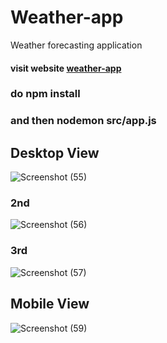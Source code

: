 # Weather-app
Weather forecasting application

#### visit website [weather-app](https://shahid-weather-app.herokuapp.com/)

### do npm install
### and then nodemon src/app.js

## Desktop View
![Screenshot (55)](https://user-images.githubusercontent.com/57061366/100606984-3b397480-3330-11eb-9ad5-8d7b82ebc178.png)

### 2nd
![Screenshot (56)](https://user-images.githubusercontent.com/57061366/100607058-5c01ca00-3330-11eb-9d45-2c161ea74391.png)

### 3rd
![Screenshot (57)](https://user-images.githubusercontent.com/57061366/100607086-658b3200-3330-11eb-9dfe-173c91ede919.png)

## Mobile View


![Screenshot (59)](https://user-images.githubusercontent.com/57061366/100607271-b7cc5300-3330-11eb-981d-ddc2d08fe18f.png)




